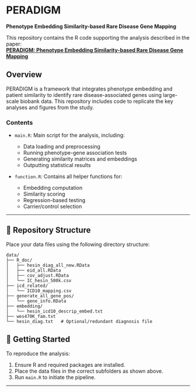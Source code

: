 # PERADIGM  
**Phenotype Embedding Similarity-based Rare Disease Gene Mapping**

This repository contains the R code supporting the analysis described in the paper:  
**[PERADIGM: Phenotype Embedding Similarity-based Rare Disease Gene Mapping](https://www.biorxiv.org/content/10.1101/2025.04.01.646670v1)**

## Overview

PERADIGM is a framework that integrates phenotype embedding and patient similarity to identify rare disease-associated genes using large-scale biobank data. This repository includes code to replicate the key analyses and figures from the study.

### Contents

- `main.R`: Main script for the analysis, including:
  - Data loading and preprocessing  
  - Running phenotype-gene association tests  
  - Generating similarity matrices and embeddings  
  - Outputting statistical results  

- `function.R`: Contains all helper functions for:
  - Embedding computation  
  - Similarity scoring  
  - Regression-based testing  
  - Carrier/control selection  

---

## 📁 Repository Structure

Place your data files using the following directory structure:


```text
data/
├── R_doc/
│   ├── hesin_diag_all_new.RData
│   ├── eid_all.RData
│   ├── cov_adjust.RData
│   └── IC_hesin_500k.csv
├── icd_related/
│   └── ICD10_mapping.csv
├── generate_all_gene_pos/
│   └── gene_info.RData
├── embedding/
│   └── hesin_icd10_descrip_embed.txt
├── wes470K_fam.txt
└── hesin_diag.txt   # Optional/redundant diagnosis file
```

## 🔧 Getting Started

To reproduce the analysis:

1. Ensure R and required packages are installed.
2. Place the data files in the correct subfolders as shown above.
3. Run `main.R` to initiate the pipeline.

---
